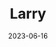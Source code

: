 ---
title: "Larry"
type: person
#
# Updated on
#
date: 2023-06-16
hashtag: larry
published: false
---